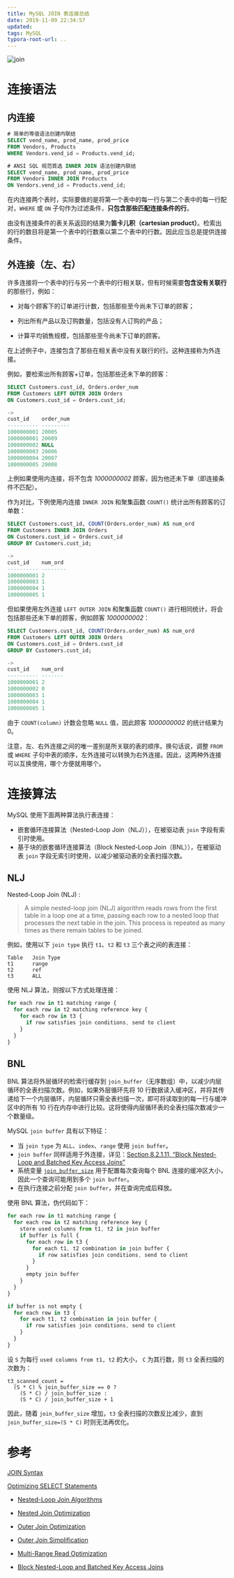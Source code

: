 ```yaml
---
title: MySQL JOIN 表连接总结
date: 2019-11-09 22:34:57
updated:
tags: MySQL
typora-root-url: ..
---
```


![join](/img/mysql/join.png)

# 连接语法

## 内连接

```sql
# 简单的等值语法创建内联结
SELECT vend_name, prod_name, prod_price
FROM Vendors, Products
WHERE Vendors.vend_id = Products.vend_id;

# ANSI SQL 规范首选 INNER JOIN 语法创建内联结
SELECT vend_name, prod_name, prod_price
FROM Vendors INNER JOIN Products
ON Vendors.vend_id = Products.vend_id;
```

在内连接两个表时，实际要做的是将第一个表中的每一行与第二个表中的每一行配对，`WHERE` 或 `ON` 子句作为过滤条件，**只包含那些匹配连接条件的行**。

由没有连接条件的表关系返回的结果为**笛卡儿积（cartesian product）**。检索出的行的数目将是第一个表中的行数乘以第二个表中的行数。因此应当总是提供连接条件。

## 外连接（左、右）

许多连接将一个表中的行与另一个表中的行相关联，但有时候需要**包含没有关联行**的那些行，例如：

*   对每个顾客下的订单进行计数，包括那些至今尚未下订单的顾客；

*   列出所有产品以及订购数量，包括没有人订购的产品；

*   计算平均销售规模，包括那些至今尚未下订单的顾客。

在上述例子中，连接包含了那些在相关表中没有关联行的行。这种连接称为外连接。

例如，要检索出所有顾客+订单，包括那些还未下单的顾客：

```sql
SELECT Customers.cust_id, Orders.order_num
FROM Customers LEFT OUTER JOIN Orders
ON Customers.cust_id = Orders.cust_id;

->
cust_id    order_num
---------- ---------
1000000001 20005
1000000001 20009
1000000002 NULL
1000000003 20006
1000000004 20007
1000000005 20008
```

上例如果使用内连接，将不包含 *1000000002* 顾客，因为他还未下单（即连接条件不匹配）。

作为对比，下例使用内连接 `INNER JOIN` 和聚集函数 `COUNT()` 统计出所有顾客的订单数：

```sql
SELECT Customers.cust_id, COUNT(Orders.order_num) AS num_ord
FROM Customers INNER JOIN Orders
ON Customers.cust_id = Orders.cust_id
GROUP BY Customers.cust_id;

->
cust_id    num_ord
---------- --------
1000000001 2
1000000003 1
1000000004 1
1000000005 1
```

但如果使用左外连接 `LEFT OUTER JOIN` 和聚集函数 `COUNT()` 进行相同统计，将会包括那些还未下单的顾客，例如顾客 *1000000002*：

```sql
SELECT Customers.cust_id, COUNT(Orders.order_num) AS num_ord
FROM Customers LEFT OUTER JOIN Orders
ON Customers.cust_id = Orders.cust_id
GROUP BY Customers.cust_id;

->
cust_id    num_ord
---------- -------
1000000001 2
1000000002 0
1000000003 1
1000000004 1
1000000005 1
```

由于 `COUNT(column)` 计数会忽略 `NULL` 值，因此顾客 *1000000002* 的统计结果为 0。

注意，左、右外连接之间的唯一差别是所关联的表的顺序。换句话说，调整 `FROM` 或 `WHERE` 子句中表的顺序，左外连接可以转换为右外连接。因此，这两种外连接可以互换使用，哪个方便就用哪个。

# 连接算法

MySQL 使用下面两种算法执行表连接：

* 嵌套循环连接算法（Nested-Loop Join（NLJ）），在被驱动表 `join` 字段有索引时使用。
* 基于块的嵌套循环连接算法（Block Nested-Loop Join（BNL）），在被驱动表 `join` 字段无索引时使用，以减少被驱动表的全表扫描次数。

## NLJ

Nested-Loop Join (NLJ) :

> A simple nested-loop join (NLJ) algorithm reads rows from the first table in a loop one at a time, passing each row to a nested loop that processes the next table in the join. This process is repeated as many times as there remain tables to be joined.

例如，使用以下 `join type` 执行 `t1`、`t2` 和  `t3` 三个表之间的表连接：

```
Table   Join Type
t1      range
t2      ref
t3      ALL
```

使用 NLJ 算法，则按以下方式处理连接：

```javascript
for each row in t1 matching range {
  for each row in t2 matching reference key {
    for each row in t3 {
      if row satisfies join conditions, send to client
    }
  }
}
```

## BNL

BNL 算法将外层循环的检索行缓存到 `join_buffer`（无序数组）中，以减少内层循环的全表扫描次数。例如，如果外层循环先将 10 行数据读入缓冲区，并将其传递给下一个内层循环，内层循环只需全表扫描一次，即可将读取到的每一行与缓冲区中的所有 10 行在内存中进行比较。这将使得内层循环表的全表扫描次数减少一个数量级。

MySQL `join buffer` 具有以下特征：

* 当 `join type` 为 `ALL`、`index`、`range` 使用 `join buffer`。
* `join buffer` 同样适用于外连接，详见：[Section 8.2.1.11, “Block Nested-Loop and Batched Key Access Joins”](https://dev.mysql.com/doc/refman/5.7/en/bnl-bka-optimization.html)
* 系统变量 [`join_buffer_size`](https://dev.mysql.com/doc/refman/5.7/en/server-system-variables.html#sysvar_join_buffer_size) 用于配置每次查询每个 BNL 连接的缓冲区大小，因此一个查询可能用到多个 `join buffer`。
* 在执行连接之前分配 `join buffer`，并在查询完成后释放。

使用 BNL 算法，伪代码如下：

```javascript
for each row in t1 matching range {
  for each row in t2 matching reference key {
    store used columns from t1, t2 in join buffer
    if buffer is full {
      for each row in t3 {
        for each t1, t2 combination in join buffer {
          if row satisfies join conditions, send to client
        }
      }
      empty join buffer
    }
  }
}

if buffer is not empty {
  for each row in t3 {
    for each t1, t2 combination in join buffer {
      if row satisfies join conditions, send to client
    }
  }
}
```

设 `S` 为每行 `used columns from t1, t2` 的大小， `C` 为其行数，则 `t3` 全表扫描的次数为：

```
t3_scanned_count = 
  (S * C) % join_buffer_size == 0 ? 
    (S * C) / join_buffer_size : 
    (S * C) / join_buffer_size + 1
```

因此，随着 `join_buffer_size` 增加，`t3` 全表扫描的次数反比减少，直到 `join_buffer_size=(S * C)` 时则无法再优化。

# 参考

[JOIN Syntax](https://dev.mysql.com/doc/refman/5.7/en/join.html)

[Optimizing SELECT Statements](https://dev.mysql.com/doc/refman/5.7/en/select-optimization.html)

- [Nested-Loop Join Algorithms](https://dev.mysql.com/doc/refman/5.7/en/nested-loop-joins.html)

- [Nested Join Optimization](https://dev.mysql.com/doc/refman/5.7/en/nested-join-optimization.html)

- [Outer Join Optimization](https://dev.mysql.com/doc/refman/5.7/en/outer-join-optimization.html)

- [Outer Join Simplification](https://dev.mysql.com/doc/refman/5.7/en/outer-join-simplification.html)

- [Multi-Range Read Optimization](https://dev.mysql.com/doc/refman/5.7/en/mrr-optimization.html)

- [Block Nested-Loop and Batched Key Access Joins](https://dev.mysql.com/doc/refman/5.7/en/bnl-bka-optimization.html)